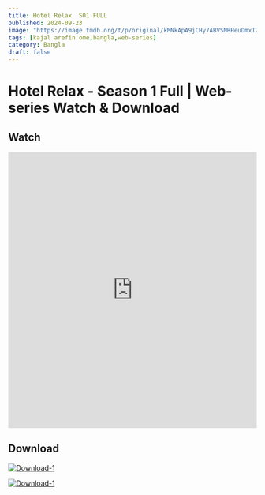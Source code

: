 ```yaml
---
title: Hotel Relax  S01 FULL
published: 2024-09-23
image: "https://image.tmdb.org/t/p/original/kMNkApA9jCHy7ABVSNRHeuDmxTZ.jpg"
tags: [kajal arefin ome,bangla,web-series]
category: Bangla
draft: false
---
```


# Hotel Relax - Season 1 Full | Web-series Watch & Download
  
## Watch

<iframe  frameborder="0"  allowfullscreen="true"  scrolling="no"  allow="autoplay;fullscreen"  src="https://onelineplayer.com/player.html?autoplay=true&autopause=false&muted=false&loop=true&url=https%3A%2F%2Fcinebazz.simovies.workers.dev%2F0%3A%2FHotel.Relax.S01.FULL.720p.mkv&poster=&time=true&progressBar=true&overlay=true&muteButton=true&fullscreenButton=true&style=light&quality=auto&playButton=true"  style="border:0px #ffffff none;" height="560px" width="100%" allowfullscreen></iframe>

## Download  


  [![Download-1](https://i.ibb.co.com/C81b9br/download1.png)](https://cinebazz.simovies.workers.dev/0:/Hotel.Relax.S01.FULL.720p.mkv) 

  [![Download-1](https://i.ibb.co.com/f0N5ptT/download2.png)](https://cinebazz.simovies.workers.dev/0:/Hotel.Relax.S01.FULL.720p.mkv) 
 

